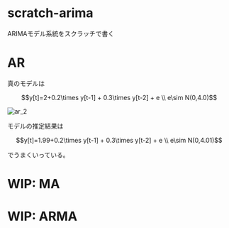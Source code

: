 # scratch-arima
ARIMAモデル系統をスクラッチで書く

# AR

真のモデルは

```math
y[t]=2+0.2\times y[t-1] + 0.3\times y[t-2] + e \\ e\sim N(0,4.0)
```

![ar_2](https://user-images.githubusercontent.com/29496312/58689979-74072f00-83c3-11e9-94a3-a6427e96838c.png)

モデルの推定結果は

```math
y[t]=1.99+0.2\times y[t-1] + 0.3\times y[t-2] + e \\ e\sim N(0,4.01)
```

でうまくいっている。
# WIP: MA

# WIP: ARMA